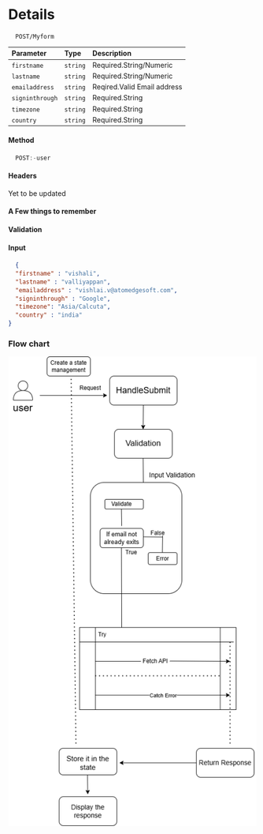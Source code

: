 
# Details

```http
  POST/Myform
```

| Parameter | Type     | Description                |
| :-------- | :------- | :------------------------- |
| `firstname` | `string` | Required.String/Numeric |
| `lastname` | `string`| Required.String/Numeric |
| `emailaddress` | `string` | Reqired.Valid Email address |
| `signinthrough` | `string`| Required.String |
| `timezone`|`string`|Required.String |
|`country`|`string`|Required.String |

#### Method

```javascript
  POST:-user
```

#### Headers
Yet to be updated

#### A Few things to remember

#### Validation

#### Input

```json
  {
  "firstname" : "vishali",
  "lastname" : "valliyappan",
  "emailaddress" : "vishlai.v@atomedgesoft.com",
  "signinthrough" : "Google",
  "timezone": "Asia/Calcuta",
  "country" : "india"
}
``` 
### Flow chart


![Post](../img/validation.png)

